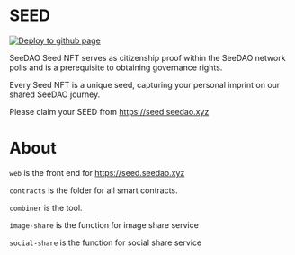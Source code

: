 # SEED

[![Deploy to github page](https://github.com/Taoist-Labs/seedao-seed/actions/workflows/deploy.yml/badge.svg)](https://github.com/Taoist-Labs/seedao-seed/actions/workflows/deploy.yml)

SeeDAO Seed NFT serves as citizenship proof within the SeeDAO network polis and is a prerequisite to obtaining governance rights.

Every Seed NFT is a unique seed, capturing your personal imprint on our shared SeeDAO journey.


Please claim your SEED from https://seed.seedao.xyz


# About

`web` is the front end for https://seed.seedao.xyz

`contracts` is the folder for all smart contracts.

`combiner` is the tool.

`image-share` is the function for image share service

`social-share` is the function for social share service
